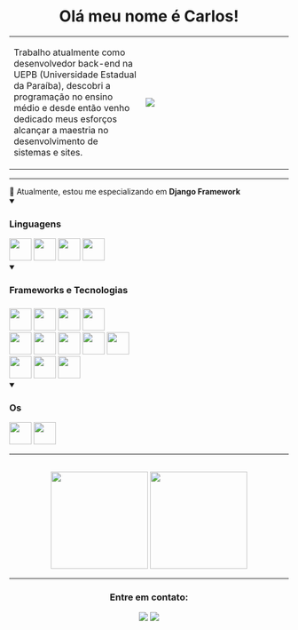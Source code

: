 <h1 align="center">Olá meu nome é Carlos!</h1>

<!-- Criando uma table para criar uma borda em volta da descrição -->
<table>
  <tbody>
    <tr>
      <td width='max' height='200px'>
        <p>Trabalho atualmente como desenvolvedor back-end na UEPB (Universidade Estadual da Paraíba), descobri a programação no ensino médio e desde então venho dedicado meus esforços alcançar a maestria no desenvolvimento de sistemas e sites.</p>
      </td>
      <td width='250px'>
        <!-- Imagem em svg do cara no computador -->
        <img align="left" src="https://github.com/SmokeDevL/SmokeDevL/blob/main/developer-activity-animate.svg">
      </td>
    </tr>
  </tbody>
</table>

---

<div align="left">
  🌱 Atualmente, estou me especializando em <strong>Django Framework</strong><br>

  <details open>
    <summary><h3>Linguagens</h3></summary>
    <img loading='lazy' width='40px' height='40px' src="https://cdn.jsdelivr.net/gh/devicons/devicon/icons/python/python-original.svg" />
    <img loading='lazy' width='40px' height='40px' src="https://cdn.jsdelivr.net/gh/devicons/devicon/icons/bash/bash-original.svg" />
    <img loading='lazy' width='40px' height='40px' src="https://cdn.jsdelivr.net/gh/devicons/devicon/icons/javascript/javascript-original.svg" />
    <img loading='lazy' width='40px' height='40px' src="https://cdn.jsdelivr.net/gh/devicons/devicon@latest/icons/typescript/typescript-original.svg" />
  </details>

  <details open>
    <summary><h3>Frameworks e Tecnologias<h3></summary>
    <img loading='lazy' width='40px' height='40px' src="https://cdn.jsdelivr.net/gh/devicons/devicon@latest/icons/vuejs/vuejs-original-wordmark.svg" />
    <img loading='lazy' width='40px' height='40px' src="https://cdn.jsdelivr.net/gh/devicons/devicon@latest/icons/tailwindcss/tailwindcss-original.svg" />
    <img loading='lazy' width='40px' height='40px' src="https://cdn.jsdelivr.net/gh/devicons/devicon/icons/html5/html5-original.svg" />
    <img loading='lazy' width='40px' height='40px' src="https://cdn.jsdelivr.net/gh/devicons/devicon/icons/css3/css3-original.svg" />
    <br>
    <img loading='lazy' width='40px' height='40px' src="https://cdn.jsdelivr.net/gh/devicons/devicon/icons/django/django-plain.svg" />
    <img loading='lazy' width='40px' height='40px' src="https://cdn.jsdelivr.net/gh/devicons/devicon@latest/icons/djangorest/djangorest-original-wordmark.svg" />
    <img loading='lazy' width='40px' height='40px' src="https://cdn.jsdelivr.net/gh/devicons/devicon@latest/icons/nodejs/nodejs-original-wordmark.svg" />
    <img loading='lazy' width='40px' height='40px' src="https://cdn.jsdelivr.net/gh/devicons/devicon@latest/icons/express/express-original-wordmark.svg" />
    <img loading='lazy' width='40px' height='40px' src="https://cdn.jsdelivr.net/gh/devicons/devicon@latest/icons/prisma/prisma-original-wordmark.svg" />
    <br>
    <img loading='lazy' width='40px' height='40px' src="https://cdn.jsdelivr.net/gh/devicons/devicon/icons/postgresql/postgresql-original.svg" />
    <img loading='lazy' width='40px' height='40px' src="https://cdn.jsdelivr.net/gh/devicons/devicon/icons/mysql/mysql-original-wordmark.svg" />
    <img loadinz='lazy' width='40px' height='40px' src="https://cdn.jsdelivr.net/gh/devicons/devicon/icons/docker/docker-original.svg" />
  </details>

  <details open>
    <summary><h3>Os</h3></summary>
    <img loading='lazy' width='40px' height='40px' src="https://cdn.jsdelivr.net/gh/devicons/devicon@latest/icons/linux/linux-original.svg" />
    <img loading='lazy' width='40px' height='40px' src="https://cdn.jsdelivr.net/gh/devicons/devicon@latest/icons/windows8/windows8-original.svg" />
  </details>
</div>

---

<br>

<!-- Exibindo a tabela de commits -->
<div align="center">
  <img loading='lazy' height="175rem" src="https://github-readme-stats.vercel.app/api?username=LopesLs&show_icons=true&theme=github_dark&count_private=true&locale=pt-br&custom_title=Detalhes sobre mim&gradient=true&border_radius=20px&hide=stars,issues,contribs&layout=compact"/>
  <img loading="lazy" height="175rem" src="https://github-readme-stats.vercel.app/api/top-langs/?username=LopesLs&layout=compact&langs_count=7&theme=github_dark&border_radius=20px&locale=pt-br"/>
</div>	

---

<div align="center">
  <h3>Entre em contato:</h3>
  <p>
    <a href="maito:lopes.carlos.host@gmail.com" target="_blank"><img src="https://custom-icon-badges.demolab.com/badge/-lopes.carlos.host@gmail.com-4c8eda?style=for-the-badge&logo=mention&logoColor=white"></a>
    <a href="https://www.linkedin.com/in/lopeslsdev/" target="_blank"><img src="https://custom-icon-badges.demolab.com/badge/-LinkedIn-4c8eda?style=for-the-badge&logo=linkedin&logoColor=white"></a>
  </p>
</div>
